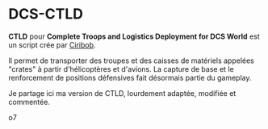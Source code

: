 # DCS-CTLD

**CTLD** pour **Complete Troops and Logistics Deployment for DCS World** est un script crée par [Ciribob](https://github.com/ciribob/DCS-CTLD).

Il permet de transporter des troupes et des caisses de matériels appelées "crates" à partir d'hélicoptères et d'avions.
La capture de base et le renforcement de positions  défensives fait désormais partie du gameplay.
  
Je partage ici ma version de CTLD, lourdement adaptée, modifiée et commentée.

o7
